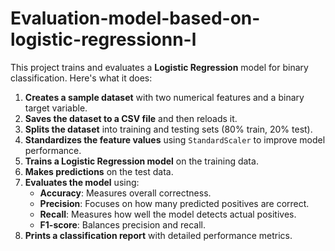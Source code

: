 # Evaluation-model-based-on-logistic-regressionn-l
This project trains and evaluates a **Logistic Regression** model for binary classification. Here's what it does:

1. **Creates a sample dataset** with two numerical features and a binary target variable.
2. **Saves the dataset to a CSV file** and then reloads it.
3. **Splits the dataset** into training and testing sets (80% train, 20% test).
4. **Standardizes the feature values** using `StandardScaler` to improve model performance.
5. **Trains a Logistic Regression model** on the training data.
6. **Makes predictions** on the test data.
7. **Evaluates the model** using:
   - **Accuracy**: Measures overall correctness.
   - **Precision**: Focuses on how many predicted positives are correct.
   - **Recall**: Measures how well the model detects actual positives.
   - **F1-score**: Balances precision and recall.
8. **Prints a classification report** with detailed performance metrics.


